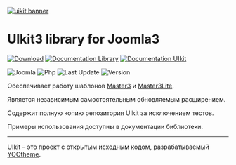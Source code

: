 [![uikit banner](https://cloud.githubusercontent.com/assets/321047/21769911/474d7d9e-d681-11e6-9fe0-d95f8ccfd3a9.jpg)](http://getuikit.com/)

# UIkit3 library for Joomla3

[![Download](https://img.shields.io/badge/-download-28A5F5.svg?style=for-the-badge)](https://master3.alekvolsk.info/ru/download/download-uikit)
[![Documentation Library](https://img.shields.io/badge/-documentation_library-28A5F5.svg?style=for-the-badge)](https://master3.alekvolsk.info/ru/documentation/api-uikit)
[![Documentation UIkit](https://img.shields.io/badge/-documentation_uikit-28A5F5.svg?style=for-the-badge)](https://getuikit.com)

![Joomla](https://img.shields.io/badge/joomla-3.9+-1A3867.svg?style=for-the-badge)
![Php](https://img.shields.io/badge/php-5.6+-8892BF.svg?style=for-the-badge)
![Last Update](https://img.shields.io/badge/last_update-2022.03.20-28A5F5.svg?style=for-the-badge)
![Version](https://img.shields.io/badge/version-3.13.1-1e87f0.svg?style=for-the-badge)

Обеспечивает работу шаблонов [Master3](https://github.com/master3-blank-template/Master3) и [Master3Lite](https://github.com/master3-blank-template/Master3-Lite).

Является независимым самостоятельным обновляемым расширением.

Содержит полную копию репозитория UIkit за исключением тестов.

Примеры использования доступны в документации библиотеки.

---

UIkit – это проект с открытым исходным кодом, разрабатываемый [YOOtheme](http://yootheme.com/).
